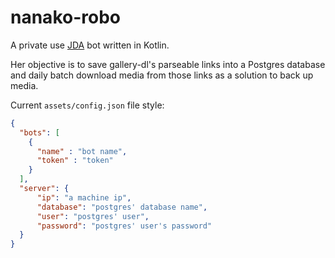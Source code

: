 # nanako-robo

A private use [JDA](https://github.com/discord-jda/JDA) bot written in Kotlin.

Her objective is to save gallery-dl's parseable links into a Postgres database and daily batch download media from those links as a solution to back up media.

Current `assets/config.json` file style:
```json
{
  "bots": [
    {
      "name" : "bot name",
      "token" : "token"
    }
  ],
  "server": {
      "ip": "a machine ip",
      "database": "postgres' database name",
      "user": "postgres' user",
      "password": "postgres' user's password"
  }
}
```